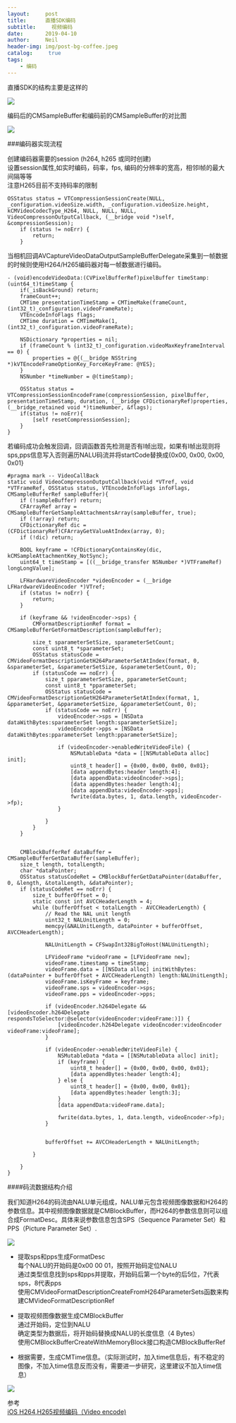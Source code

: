 ```yaml
---
layout:     post
title:      直播SDK编码
subtitle:	  视频编码
date:       2019-04-10
author:     Neil
header-img: img/post-bg-coffee.jpeg
catalog: 	 true
tags:
    - 编码
---
```


直播SDK的结构主要是这样的

![](https://ws4.sinaimg.cn/large/006tKfTcly1g1oq6ytkx8j30sg0d3jrq.jpg)


编码后的CMSampleBuffer和编码前的CMSampleBuffer的对比图

![](https://ws2.sinaimg.cn/large/006tNc79ly1g1xynodyuqj30e409vaa9.jpg)


###编码器实现流程

创建编码器需要的session (h264, h265 或同时创建)  
设置session属性,如实时编码，码率，fps, 编码的分辨率的宽高，相邻I帧的最大间隔等等  
注意H265目前不支持码率的限制

```
OSStatus status = VTCompressionSessionCreate(NULL, _configuration.videoSize.width, _configuration.videoSize.height, kCMVideoCodecType_H264, NULL, NULL, NULL, VideoCompressonOutputCallback, (__bridge void *)self, &compressionSession);
    if (status != noErr) {
        return;
    }
```

当相机回调AVCaptureVideoDataOutputSampleBufferDelegate采集到一帧数据的时候则使用H264/H265编码器对每一帧数据进行编码。

```
- (void)encodeVideoData:(CVPixelBufferRef)pixelBuffer timeStamp:(uint64_t)timeStamp {
    if(_isBackGround) return;
    frameCount++;
    CMTime presentationTimeStamp = CMTimeMake(frameCount, (int32_t)_configuration.videoFrameRate);
    VTEncodeInfoFlags flags;
    CMTime duration = CMTimeMake(1, (int32_t)_configuration.videoFrameRate);

    NSDictionary *properties = nil;
    if (frameCount % (int32_t)_configuration.videoMaxKeyframeInterval == 0) {
        properties = @{(__bridge NSString *)kVTEncodeFrameOptionKey_ForceKeyFrame: @YES};
    }
    NSNumber *timeNumber = @(timeStamp);

    OSStatus status = VTCompressionSessionEncodeFrame(compressionSession, pixelBuffer, presentationTimeStamp, duration, (__bridge CFDictionaryRef)properties, (__bridge_retained void *)timeNumber, &flags);
    if(status != noErr){
        [self resetCompressionSession];
    }
}
```

若编码成功会触发回调，回调函数首先检测是否有I帧出现，如果有I帧出现则将sps,pps信息写入否则遍历NALU码流并将startCode替换成{0x00, 0x00, 0x00, 0x01}

```
#pragma mark -- VideoCallBack
static void VideoCompressonOutputCallback(void *VTref, void *VTFrameRef, OSStatus status, VTEncodeInfoFlags infoFlags, CMSampleBufferRef sampleBuffer){
    if (!sampleBuffer) return;
    CFArrayRef array = CMSampleBufferGetSampleAttachmentsArray(sampleBuffer, true);
    if (!array) return;
    CFDictionaryRef dic = (CFDictionaryRef)CFArrayGetValueAtIndex(array, 0);
    if (!dic) return;

    BOOL keyframe = !CFDictionaryContainsKey(dic, kCMSampleAttachmentKey_NotSync);
    uint64_t timeStamp = [((__bridge_transfer NSNumber *)VTFrameRef) longLongValue];

    LFHardwareVideoEncoder *videoEncoder = (__bridge LFHardwareVideoEncoder *)VTref;
    if (status != noErr) {
        return;
    }

    if (keyframe && !videoEncoder->sps) {
        CMFormatDescriptionRef format = CMSampleBufferGetFormatDescription(sampleBuffer);

        size_t sparameterSetSize, sparameterSetCount;
        const uint8_t *sparameterSet;
        OSStatus statusCode = CMVideoFormatDescriptionGetH264ParameterSetAtIndex(format, 0, &sparameterSet, &sparameterSetSize, &sparameterSetCount, 0);
        if (statusCode == noErr) {
            size_t pparameterSetSize, pparameterSetCount;
            const uint8_t *pparameterSet;
            OSStatus statusCode = CMVideoFormatDescriptionGetH264ParameterSetAtIndex(format, 1, &pparameterSet, &pparameterSetSize, &pparameterSetCount, 0);
            if (statusCode == noErr) {
                videoEncoder->sps = [NSData dataWithBytes:sparameterSet length:sparameterSetSize];
                videoEncoder->pps = [NSData dataWithBytes:pparameterSet length:pparameterSetSize];

                if (videoEncoder->enabledWriteVideoFile) {
                    NSMutableData *data = [[NSMutableData alloc] init];
                    uint8_t header[] = {0x00, 0x00, 0x00, 0x01};
                    [data appendBytes:header length:4];
                    [data appendData:videoEncoder->sps];
                    [data appendBytes:header length:4];
                    [data appendData:videoEncoder->pps];
                    fwrite(data.bytes, 1, data.length, videoEncoder->fp);
                }

            }
        }
    }


    CMBlockBufferRef dataBuffer = CMSampleBufferGetDataBuffer(sampleBuffer);
    size_t length, totalLength;
    char *dataPointer;
    OSStatus statusCodeRet = CMBlockBufferGetDataPointer(dataBuffer, 0, &length, &totalLength, &dataPointer);
    if (statusCodeRet == noErr) {
        size_t bufferOffset = 0;
        static const int AVCCHeaderLength = 4;
        while (bufferOffset < totalLength - AVCCHeaderLength) {
            // Read the NAL unit length
            uint32_t NALUnitLength = 0;
            memcpy(&NALUnitLength, dataPointer + bufferOffset, AVCCHeaderLength);

            NALUnitLength = CFSwapInt32BigToHost(NALUnitLength);

            LFVideoFrame *videoFrame = [LFVideoFrame new];
            videoFrame.timestamp = timeStamp;
            videoFrame.data = [[NSData alloc] initWithBytes:(dataPointer + bufferOffset + AVCCHeaderLength) length:NALUnitLength];
            videoFrame.isKeyFrame = keyframe;
            videoFrame.sps = videoEncoder->sps;
            videoFrame.pps = videoEncoder->pps;

            if (videoEncoder.h264Delegate && [videoEncoder.h264Delegate respondsToSelector:@selector(videoEncoder:videoFrame:)]) {
                [videoEncoder.h264Delegate videoEncoder:videoEncoder videoFrame:videoFrame];
            }

            if (videoEncoder->enabledWriteVideoFile) {
                NSMutableData *data = [[NSMutableData alloc] init];
                if (keyframe) {
                    uint8_t header[] = {0x00, 0x00, 0x00, 0x01};
                    [data appendBytes:header length:4];
                } else {
                    uint8_t header[] = {0x00, 0x00, 0x01};
                    [data appendBytes:header length:3];
                }
                [data appendData:videoFrame.data];

                fwrite(data.bytes, 1, data.length, videoEncoder->fp);
            }


            bufferOffset += AVCCHeaderLength + NALUnitLength;

        }

    }
}
```

####码流数据结构介绍

我们知道H264的码流由NALU单元组成，NALU单元包含视频图像数据和H264的参数信息。其中视频图像数据就是CMBlockBuffer，而H264的参数信息则可以组合成FormatDesc。具体来说参数信息包含SPS（Sequence Parameter Set）和PPS（Picture Parameter Set）.

![](https://ws4.sinaimg.cn/large/006tNc79ly1g1xyrj7z6aj30ik04w3yj.jpg)

- 提取sps和pps生成FormatDesc  
	每个NALU的开始码是0x00 00 01，按照开始码定位NALU  
	通过类型信息找到sps和pps并提取，开始码后第一个byte的后5位，7代表sps，8代表pps  
	使用CMVideoFormatDescriptionCreateFromH264ParameterSets函数来构建CMVideoFormatDescriptionRef

- 提取视频图像数据生成CMBlockBuffer  
	通过开始码，定位到NALU  
	确定类型为数据后，将开始码替换成NALU的长度信息（4 Bytes）  
	使用CMBlockBufferCreateWithMemoryBlock接口构造CMBlockBufferRef

- 根据需要，生成CMTime信息。（实际测试时，加入time信息后，有不稳定的图像，不加入time信息反而没有，需要进一步研究，这里建议不加入time信息）


![](https://ws3.sinaimg.cn/large/006tNc79ly1g1xyv6l2aqj30il088mxv.jpg)

参考  
[iOS H264,H265视频编码（Video encode)](https://juejin.im/post/5a8fe3def265da4e8e78781b)
